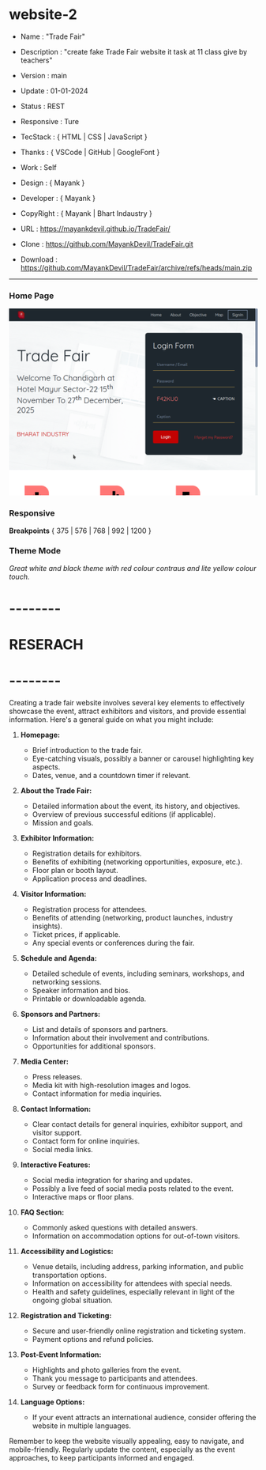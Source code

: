 # website-2

- Name : "Trade Fair"

- Description : "create fake Trade Fair website it task at 11 class give by teachers"

- Version : main

- Update : 01-01-2024

- Status : REST

- Responsive : Ture

- TecStack : { HTML | CSS | JavaScript }

- Thanks : { VSCode | GitHub | GoogleFont }

- Work : Self

- Design : { Mayank }

- Developer : { Mayank }

- CopyRight : { Mayank | Bhart Indaustry }

- URL : https://mayankdevil.github.io/TradeFair/

- Clone : https://github.com/MayankDevil/TradeFair.git

- Download : https://github.com/MayankDevil/TradeFair/archive/refs/heads/main.zip

---

### Home Page

![Alt text](./data/TradeFair.png "HomePage")

### Responsive

**Breakpoints** { 375 | 576 | 768 | 992 | 1200 }

### Theme Mode

_Great white and black theme with red colour contraus and lite yellow colour touch._


# --------
# RESERACH 
# --------

Creating a trade fair website involves several key elements to effectively showcase the event, attract exhibitors and visitors, and provide essential information. Here's a general guide on what you might include:

1. **Homepage:**
   - Brief introduction to the trade fair.
   - Eye-catching visuals, possibly a banner or carousel highlighting key aspects.
   - Dates, venue, and a countdown timer if relevant.

2. **About the Trade Fair:**
   - Detailed information about the event, its history, and objectives.
   - Overview of previous successful editions (if applicable).
   - Mission and goals.

3. **Exhibitor Information:**
   - Registration details for exhibitors.
   - Benefits of exhibiting (networking opportunities, exposure, etc.).
   - Floor plan or booth layout.
   - Application process and deadlines.

4. **Visitor Information:**
   - Registration process for attendees.
   - Benefits of attending (networking, product launches, industry insights).
   - Ticket prices, if applicable.
   - Any special events or conferences during the fair.

5. **Schedule and Agenda:**
   - Detailed schedule of events, including seminars, workshops, and networking sessions.
   - Speaker information and bios.
   - Printable or downloadable agenda.

6. **Sponsors and Partners:**
   - List and details of sponsors and partners.
   - Information about their involvement and contributions.
   - Opportunities for additional sponsors.

7. **Media Center:**
   - Press releases.
   - Media kit with high-resolution images and logos.
   - Contact information for media inquiries.

8. **Contact Information:**
   - Clear contact details for general inquiries, exhibitor support, and visitor support.
   - Contact form for online inquiries.
   - Social media links.

9. **Interactive Features:**
   - Social media integration for sharing and updates.
   - Possibly a live feed of social media posts related to the event.
   - Interactive maps or floor plans.

10. **FAQ Section:**
    - Commonly asked questions with detailed answers.
    - Information on accommodation options for out-of-town visitors.

11. **Accessibility and Logistics:**
    - Venue details, including address, parking information, and public transportation options.
    - Information on accessibility for attendees with special needs.
    - Health and safety guidelines, especially relevant in light of the ongoing global situation.

12. **Registration and Ticketing:**
    - Secure and user-friendly online registration and ticketing system.
    - Payment options and refund policies.

13. **Post-Event Information:**
    - Highlights and photo galleries from the event.
    - Thank you message to participants and attendees.
    - Survey or feedback form for continuous improvement.

14. **Language Options:**
    - If your event attracts an international audience, consider offering the website in multiple languages.

Remember to keep the website visually appealing, easy to navigate, and mobile-friendly. Regularly update the content, especially as the event approaches, to keep participants informed and engaged.

